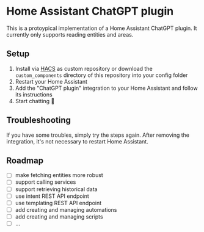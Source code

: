 # Home Assistant ChatGPT plugin

This is a protoypical implementation of a Home Assistant ChatGPT plugin. It currently only supports reading entities and areas.

## Setup

1. Install via [HACS](https://hacs.xyz) as custom repository or download the `custom_components` directory of this repository into your config folder
1. Restart your Home Assistant
1. Add the "ChatGPT plugin" integration to your Home Assistant and follow its instructions
1. Start chatting 🚀

## Troubleshooting

If you have some troubles, simply try the steps again.
After removing the integration, it's not necessary to restart Home Assistant.

## Roadmap

* [ ] make fetching entities more robust
* [ ] support calling services
* [ ] support retrieving historical data
* [ ] use intent REST API endpoint
* [ ] use templating REST API endpoint
* [ ] add creating and managing automations
* [ ] add creating and managing scripts
* [ ] ...
